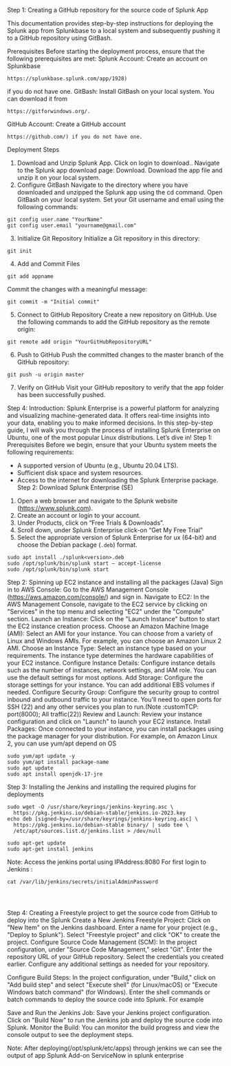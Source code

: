 Step 1: Creating a GitHub repository for the source code of Splunk App

This documentation provides step-by-step instructions for deploying the Splunk app from Splunkbase to a local system and subsequently pushing it to a GitHub repository using GitBash.

Prerequisites
Before starting the deployment process, ensure that the following prerequisites are met:
Splunk Account: Create an account on Splunkbase 
```
https://splunkbase.splunk.com/app/1928)
```
if you do not have one.
GitBash: Install GitBash on your local system. You can download it from 
```
https://gitforwindows.org/.
```
GitHub Account: Create a GitHub account 
```
https://github.com/) if you do not have one.
```
Deployment Steps
1. Download and Unzip Splunk App.
Click on login to download..
Navigate to the Splunk app download page: Download.
Download the app file and unzip it on your local system.
2. Configure GitBash
Navigate to the directory where you have downloaded and unzipped the Splunk app using the cd command.
Open GitBash on your local system.
Set your Git username and email using the following commands:
```
git config user.name "YourName"
git config user.email "yourname@gmail.com"
```

3. Initialize Git Repository
Initialize a Git repository in this directory:		
```
git init
```

4. Add and Commit Files
```
git add appname
```
Commit the changes with a meaningful message:
```
git commit -m "Initial commit"
```
5. Connect to GitHub Repository
Create a new repository on GitHub.
Use the following commands to add the GitHub repository as the remote origin:
```
git remote add origin "YourGitHubRepositoryURL"
```
6. Push to GitHub
Push the committed changes to the master branch of the GitHub repository:
```
git push -u origin master
```
7. Verify on GitHub
Visit your GitHub repository to verify that the app folder has been successfully pushed.


     










Step 4:
Introduction:
Splunk Enterprise is a powerful platform for analyzing and visualizing machine-generated data. It offers real-time insights into your data, enabling you to make informed decisions. In this step-by-step guide, I will walk you through the process of installing Splunk Enterprise on Ubuntu, one of the most popular Linux distributions.
Let’s dive in!
Step 1: Prerequisites
Before we begin, ensure that your Ubuntu system meets the following requirements:
- A supported version of Ubuntu (e.g., Ubuntu 20.04 LTS).
- Sufficient disk space and system resources.
- Access to the internet for downloading the Splunk Enterprise package.
Step 2: Download Splunk Enterprise (SE)
1. Open a web browser and navigate to the Splunk website (https://www.splunk.com).
2. Create an account or login to your account.
3. Under Products, click on “Free Trials & Downloads”.
4. Scroll down, under Splunk Enterprise click-on “Get My Free Trial”
5. Select the appropriate version of Splunk Enterprise for ux (64-bit) and choose the Debian package (`.deb`) format.
```
sudo apt install ./splunk<version>.deb
sudo /opt/splunk/bin/splunk start — accept-license
sudo /opt/splunk/bin/splunk start

```




Step 2: Spinning up EC2 instance and installing all the packages (Java)
Sign in to AWS Console:
Go to the AWS Management Console (https://aws.amazon.com/console/) and sign in.
Navigate to EC2:
In the AWS Management Console, navigate to the EC2 service by clicking on "Services" in the top menu and selecting "EC2" under the "Compute" section.
Launch an Instance:
Click on the "Launch Instance" button to start the EC2 instance creation process.
Choose an Amazon Machine Image (AMI):
Select an AMI for your instance. You can choose from a variety of Linux and Windows AMIs. For example, you can choose an Amazon Linux 2 AMI.
Choose an Instance Type:
Select an instance type based on your requirements. The instance type determines the hardware capabilities of your EC2 instance.
Configure Instance Details:
Configure instance details such as the number of instances, network settings, and IAM role. You can use the default settings for most options.
Add Storage:
Configure the storage settings for your instance. You can add additional EBS volumes if needed.
Configure Security Group:
Configure the security group to control inbound and outbound traffic to your instance. You'll need to open ports for SSH (22) and any other services you plan to run.(Note :customTCP: port(8000); All traffic(22))
Review and Launch:
Review your instance configuration and click on "Launch" to launch your EC2 instance.
Install Packages:
Once connected to your instance, you can install packages using the package manager for your distribution. For example, on Amazon Linux 2, you can use yum/apt depend on OS

```  
sudo yum/apt update -y
sudo yum/apt install package-name
sudo apt update
sudo apt install openjdk-17-jre

```



Step 3: Installing the Jenkins and installing the required plugins for deployments
```
sudo wget -O /usr/share/keyrings/jenkins-keyring.asc \
  https://pkg.jenkins.io/debian-stable/jenkins.io-2023.key
echo deb [signed-by=/usr/share/keyrings/jenkins-keyring.asc] \
  https://pkg.jenkins.io/debian-stable binary/ | sudo tee \
  /etc/apt/sources.list.d/jenkins.list > /dev/null
```

```
sudo apt-get update
sudo apt-get install jenkins

```



Note: Access the jenkins portal using IPAddress:8080 
For first login to Jenkins : 
```
cat /var/lib/jenkins/secrets/initialAdminPassword 




```








Step 4: Creating a Freestyle project to get the source code from GitHub to deploy into the Splunk
Create a New Jenkins Freestyle Project:
Click on "New Item" on the Jenkins dashboard.
Enter a name for your project (e.g., "Deploy to Splunk").
Select "Freestyle project" and click "OK" to create the project.
Configure Source Code Management (SCM):
In the project configuration, under "Source Code Management," select "Git".
Enter the repository URL of your GitHub repository.
Select the credentials you created earlier.
Configure any additional settings as needed for your repository.


Configure Build Steps:
In the project configuration, under "Build," click on "Add build step" and select "Execute shell" (for Linux/macOS) or "Execute Windows batch command" (for Windows).
Enter the shell commands or batch commands to deploy the source code into Splunk. For example


Save and Run the Jenkins Job:
Save your Jenkins project configuration.
Click on "Build Now" to run the Jenkins job and deploy the source code into Splunk.
Monitor the Build:
You can monitor the build progress and view the console output to see the deployment steps.



Note: After deploying(/opt/splunk/etc/apps) through jenkins we can see the output of app Splunk Add-on ServiceNow in splunk enterprise
